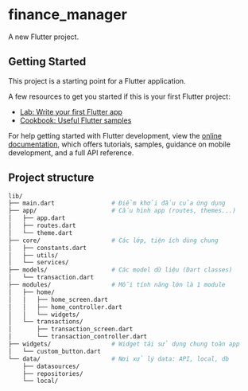 # finance_manager

A new Flutter project.

## Getting Started

This project is a starting point for a Flutter application.

A few resources to get you started if this is your first Flutter project:

- [Lab: Write your first Flutter app](https://docs.flutter.dev/get-started/codelab)
- [Cookbook: Useful Flutter samples](https://docs.flutter.dev/cookbook)

For help getting started with Flutter development, view the
[online documentation](https://docs.flutter.dev/), which offers tutorials,
samples, guidance on mobile development, and a full API reference.

## Project structure
```bash
lib/
├── main.dart                # Điểm khởi đầu của ứng dụng
├── app/                     # Cấu hình app (routes, themes...)
│   ├── app.dart
│   ├── routes.dart
│   └── theme.dart
├── core/                    # Các lớp, tiện ích dùng chung
│   ├── constants.dart
│   ├── utils/
│   └── services/
├── models/                  # Các model dữ liệu (Dart classes)
│   └── transaction.dart
├── modules/                 # Mỗi tính năng lớn là 1 module
│   ├── home/
│   │   ├── home_screen.dart
│   │   ├── home_controller.dart
│   │   └── widgets/
│   └── transactions/
│       ├── transaction_screen.dart
│       └── transaction_controller.dart
├── widgets/                 # Widget tái sử dụng chung toàn app
│   └── custom_button.dart
└── data/                    # Nơi xử lý data: API, local, db
    ├── datasources/
    ├── repositories/
    └── local/

```
